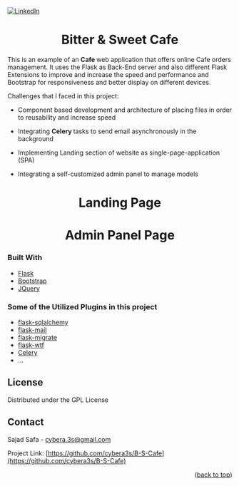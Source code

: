 
[![LinkedIn][linkedin-shield]][linkedin-url]



<div>
  <h1 align="center">Bitter & Sweet Cafe</h1>

  <p>
This is an example of an <b> Cafe </b> web application that offers online Cafe orders management.
It uses the Flask as Back-End server and also different Flask Extensions to improve and increase 
the speed and performance and Bootstrap for responsiveness and better display on different devices.

Challenges that I faced in this project:

- Component based development and architecture of placing files in order to reusability and increase speed
- Integrating <b> Celery </b> tasks to send email asynchronously in the background 
- Implementing Landing section of website as single-page-application (SPA)
- Integrating a self-customized admin panel to manage models

  
  </p>
</div>
<h1 align="center">Landing Page</h1>



<h1 align="center">Admin Panel Page</h1>









### Built With
 * [Flask](https://flask.palletsprojects.com/en/2.1.x/)
 * [Bootstrap](https://getbootstrap.com)
 * [JQuery](https://jquery.com)
 
### Some of the Utilized Plugins in this project 
* [flask-sqlalchemy](https://flask-sqlalchemy.palletsprojects.com/en/2.x/)
* [flask-mail](https://flask-mail.readthedocs.io/en/latest/)
* [flask-migrate](https://flask-migrate.readthedocs.io/en/latest/)
* [flask-wtf](https://flask-wtf.readthedocs.io/en/1.0.x/)
* [Celery](https://docs.celeryq.dev/en/stable/index.html)
* ...



[comment]: <> (# Deployment)

[comment]: <> (<h3>)

[comment]: <> (    for visit deployed version go to this link)

[comment]: <> (    <a href="https://aivashop.pythonanywhere.com/en/">Aiva Shop</a>)

[comment]: <> (</h3>)


[comment]: <> (### Prerequisites)


[comment]: <> (* python &#40;Debian&#41;)
  
[comment]: <> (```sh)

[comment]: <> (sudo apt install python)

[comment]: <> (  ```)

[comment]: <> (for other platforms go to  [this link]&#40;https://www.python.org/downloads/&#41;)

[comment]: <> (### Installation)

[comment]: <> (Clone the repo)

[comment]: <> (   ```sh)

[comment]: <> (  git clone https://github.com/cybera3s/Ecommerce.git)

[comment]: <> (   ```)

[comment]: <> (change to root folder  )

[comment]: <> (    cd Ecommerce/)

[comment]: <> (create virtual environment )

[comment]: <> (    python -m virtualenv venv)

[comment]: <> (  activate venv)
  

[comment]: <> (    source venv/bin/activate)

[comment]: <> (install required packages)

[comment]: <> (    pip install -r requirements.txt)

[comment]: <> (change to Project folder  )

[comment]: <> (    cd ecommerce/)

[comment]: <> (extract static and media folder and remove archive file)

[comment]: <> (    tar -xf media-static.tar.xz && rm media-static.tar.xz)

[comment]: <> (create migrations)

[comment]: <> (    python manage.py makemigrations )


[comment]: <> (create database tables)

[comment]: <> (    python manage.py migrate)

[comment]: <> (create a super user)

[comment]: <> (    python manage.py createsuperuser)

[comment]: <> (load prepared data)

[comment]: <> (    python manage.py loaddata data.json)

[comment]: <> (compile translated messages)

[comment]: <> (    python manage.py compilemessages)

[comment]: <> (start Django development server)

[comment]: <> (    python manage.py runserver)

[comment]: <> (if everything goes well go to:  http://localhost:8000)
 


[comment]: <> (<!-- USAGE EXAMPLES -->)

[comment]: <> (## Usage)

[comment]: <> (if both development servers or up go to home page by)

[comment]: <> ( http://localhost:8000)

[comment]: <> (You can log in with the username and password you created for your superuser)

[comment]: <> (after log in you redirect to [students]&#40;http://localhost:8080/students&#41; table page you can add or delete any row of table)

[comment]: <> (Any other usage and information served API will find in http://127.0.0.1:8000/swagger/)

<!-- LICENSE -->

## License

Distributed under the GPL License




<!-- CONTACT -->

## Contact

Sajad Safa - cybera.3s@gmail.com

Project Link: [https://github.com/cybera3s/B-S-Cafe](https://github.com/cybera3s/B-S-Cafe)

<p align="right">(<a href="#top">back to top</a>)</p>

<!-- MARKDOWN LINKS & IMAGES -->
<!-- https://www.markdownguide.org/basic-syntax/#reference-style-links -->
[contributors-shield]: https://img.shields.io/github/contributors/cybera3s/B-S-Cafe.svg?style=for-the-badge
[contributors-url]: https://github.com/cybera3s/B-S-Cafe/graphs/contributors
[forks-shield]: https://img.shields.io/github/forks/cybera3s/B-S-Cafe.svg?style=for-the-badge
[forks-url]: https://github.com/cybera3s/B-S-Cafe/network/members
[stars-shield]: https://img.shields.io/github/stars/cybera3s/B-S-Cafe.svg?style=for-the-badge
[stars-url]: https://github.com/cybera3s/B-S-Cafe/stargazers
[issues-shield]: https://img.shields.io/github/issues/cybera3s/B-S-Cafe.svg?style=for-the-badge
[issues-url]: https://github.com/cybera3s/B-S-Cafe/issues
[license-shield]: https://img.shields.io/github/license/cybera3s/Ecommerce.svg?style=for-the-badge
[license-url]: https://github.com/cybera3s/B-S-Cafe/blob/master/LICENSE.txt
[linkedin-shield]: https://img.shields.io/badge/-LinkedIn-black.svg?style=for-the-badge&logo=linkedin&colorB=555
[linkedin-url]: https://www.linkedin.com/in/cybera3s
